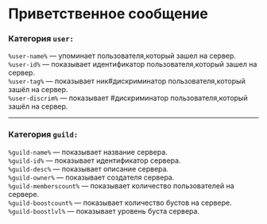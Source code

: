 #  Приветственное сообщение

### Категория `user:`
`%user-name%` — упоминает пользователя,который зашел на сервер.<br>
`%user-id%` — показывает идентификатор пользователя,который зашел на сервер.<br>
`%user-tag%` — показывает ник#дискриминатор пользователя,который зашёл на сервер.<br>
`%user-discrim%` — показывает #дискриминатор пользователя,который зашёл на сервер.<br>
____
### Категория  `guild:`
`%guild-name%` — показывает название сервера.<br>
`%guild-id%` — показывает идентификатор сервера.<br>
`%guild-desc%` — показывает описание сервера.<br>
`%guild-owner%` — показывает создателя сервера.<br>
`%guild-memberscount%` — показывает количество пользователей на сервере.<br>
`%guild-boostcount%` — показывает количество бустов на сервере.<br>
`%guild-boostlvl%` — показывает уровень буста сервера.<br>
